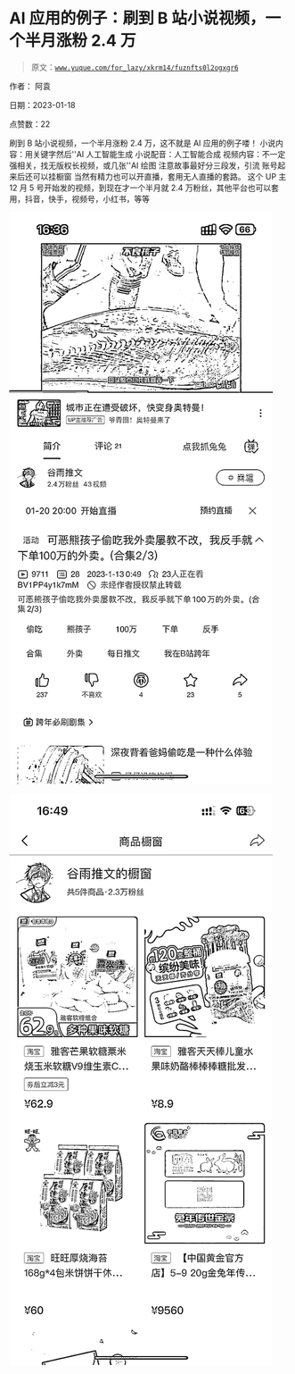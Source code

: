 # AI 应用的例子：刷到 B 站小说视频，一个半月涨粉 2.4 万

> 原文：[`www.yuque.com/for_lazy/xkrm14/fuznfts0l2ogxgr6`](https://www.yuque.com/for_lazy/xkrm14/fuznfts0l2ogxgr6)

作者： 阿袁 

日期：2023-01-18 

点赞数：22 

刷到 B 站小说视频，一个半月涨粉 2.4 万，这不就是 AI 应用的例子喽！ 小说内容：用关键字然后''AI 人工智能生成 小说配音：人工智能合成 视频内容：不一定强相关，找无版权长视频，或几张''AI 绘图 注意故事最好分三段发，引流 账号起来后还可以挂橱窗 当然有精力也可以开直播，套用无人直播的套路。 这个 UP 主 12 月 5 号开始发的视频，到现在才一个半月就 2.4 万粉丝，其他平台也可以套用，抖音，快手，视频号，小红书，等等 

![](img/0e3daf3a545ea01431f6283a9ac43269.png) 

![](img/0d9dad035df3f13fed7a6b89ea0efb6b.png) 


